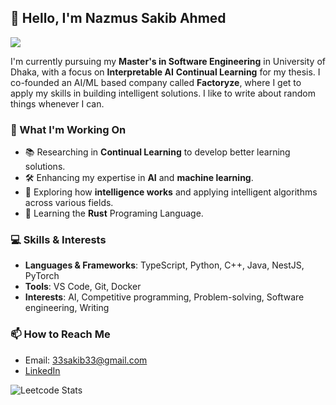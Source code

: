 


## 👋 Hello, I'm Nazmus Sakib Ahmed
![](https://komarev.com/ghpvc/?username=33sakib33)

I'm currently pursuing my **Master's in Software Engineering** in University of Dhaka, with a focus on **Interpretable AI** **Continual Learning** for my thesis. I co-founded an AI/ML based company called **Factoryze**, where I get to apply my skills in building intelligent solutions. I like to write about random things whenever I can. 

### 🌱 What I'm Working On
- 📚 Researching in **Continual Learning** to develop better learning solutions.
- 🛠 Enhancing my expertise in **AI** and **machine learning**.
- 🤖 Exploring how **intelligence works** and applying intelligent algorithms across various fields.
- 🦀 Learning the **Rust** Programing Language.

### 💻 Skills & Interests
- **Languages & Frameworks**: TypeScript, Python, C++, Java, NestJS, PyTorch
- **Tools**: VS Code, Git, Docker
- **Interests**:  AI, Competitive programming, Problem-solving, Software engineering, Writing

### 📫 How to Reach Me
- Email: [33sakib33@gmail.com](mailto:33sakib33@gmail.com)
- [LinkedIn](https://www.linkedin.com/in/33sakib33/)

![Leetcode Stats](https://leetcard.jacoblin.cool/sakibwastooshort?theme=forest)







